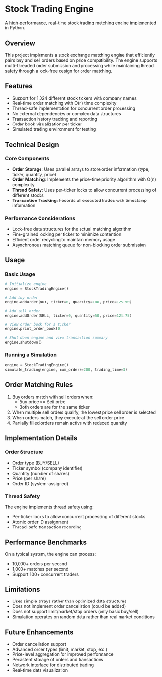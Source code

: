 # Stock Trading Engine

A high-performance, real-time stock trading matching engine implemented in Python.

## Overview

This project implements a stock exchange matching engine that efficiently pairs buy and sell orders based on price compatibility. The engine supports multi-threaded order submission and processing while maintaining thread safety through a lock-free design for order matching.

## Features

- Support for 1,024 different stock tickers with company names
- Real-time order matching with O(n) time complexity
- Thread-safe implementation for concurrent order processing
- No external dependencies or complex data structures
- Transaction history tracking and reporting
- Order book visualization per ticker
- Simulated trading environment for testing

## Technical Design

### Core Components

- **Order Storage**: Uses parallel arrays to store order information (type, ticker, quantity, price)
- **Order Matching**: Implements the price-time priority algorithm with O(n) complexity
- **Thread Safety**: Uses per-ticker locks to allow concurrent processing of different stocks
- **Transaction Tracking**: Records all executed trades with timestamp information

### Performance Considerations

- Lock-free data structures for the actual matching algorithm
- Fine-grained locking per ticker to minimize contention
- Efficient order recycling to maintain memory usage
- Asynchronous matching queue for non-blocking order submission

## Usage

### Basic Usage

```python
# Initialize engine
engine = StockTradingEngine()

# Add buy order 
engine.addOrder(BUY, ticker=0, quantity=100, price=125.50)

# Add sell order
engine.addOrder(SELL, ticker=0, quantity=50, price=124.75)

# View order book for a ticker
engine.print_order_book(0)

# Shut down engine and view transaction summary
engine.shutdown()
```

### Running a Simulation

```python
engine = StockTradingEngine()
simulate_trading(engine, num_orders=200, trading_time=3)
```

## Order Matching Rules

1. Buy orders match with sell orders when:
   - Buy price >= Sell price
   - Both orders are for the same ticker
2. When multiple sell orders qualify, the lowest price sell order is selected
3. When orders match, they execute at the sell order price
4. Partially filled orders remain active with reduced quantity

## Implementation Details

### Order Structure
- Order type (BUY/SELL)
- Ticker symbol (company identifier)
- Quantity (number of shares)
- Price (per share)
- Order ID (system-assigned)

### Thread Safety
The engine implements thread safety using:
- Per-ticker locks to allow concurrent processing of different stocks
- Atomic order ID assignment
- Thread-safe transaction recording

## Performance Benchmarks

On a typical system, the engine can process:
- 10,000+ orders per second
- 1,000+ matches per second
- Support 100+ concurrent traders

## Limitations

- Uses simple arrays rather than optimized data structures
- Does not implement order cancellation (could be added)
- Does not support limit/market/stop orders (only basic buy/sell)
- Simulation operates on random data rather than real market conditions

## Future Enhancements

- Order cancellation support
- Advanced order types (limit, market, stop, etc.)
- Price-level aggregation for improved performance
- Persistent storage of orders and transactions
- Network interface for distributed trading
- Real-time data visualization

